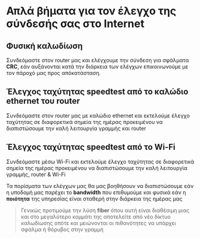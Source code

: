 # Απλά βήματα για τον έλεγχο της σύνδεσής σας στο Internet

## Φυσική καλωδίωση

Συνδεόμαστε στον router μας και ελέγχουμε την σύνδεση για σφάλματα **CRC**,
εάν αυξάνονται κατά την διάρκεια των ελέγχων επικοινωνούμε με τον πάροχό μας προς απόκατάσταση.

## Έλεγχος ταχύτητας speedtest από το καλώδιο ethernet του router

Συνδεόμαστε στον router μας με καλώδιο ethernet και εκτελούμε έλεγχο ταχύτητας σε διαφορετικά σημεία της ημέρας 
προκειμένου να διαπιστώσουμε την καλή λειτουργία γραμμής και router

## Έλεγχος ταχύτητας speedtest από το Wi-Fi

Συνδεόμαστε μέσω Wi-Fi και εκτελούμε έλεγχο ταχύτητας σε διαφορετικά σημεία της ημέρας προκειμένου να διαπιστώσουμε την καλή λειτουργία γραμμής, router & Wi-Fi

Τα πορίσματα των ελέγχων μας θα μας βοηθήσουν να διαπιστώσουμε 
εάν η υποδομή μας παρέχει το **bandwidth** που επιθυμούμε 
και φυσικά εάν η **ποιότητα** της υπηρεσίας είναι σταθερή στην διάρκεια της ημέρας μας


> Γενικώς προτιμούμε την λύση **fiber** όπου αυτή είναι διαθέσιμη 
> μιας και στο μεγαλύτερο κομμάτι της αποτελείτε από νέο δίκτυο καλωδίωσης
> οπότε και μειώνονται οι πιθανότητες να υπάρχει σφάλμα ή θόρυβος στην γραμμή
